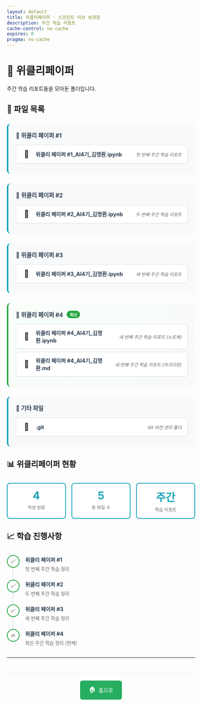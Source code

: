 ```yaml
---
layout: default
title: 위클리페이퍼 - 스프린트 미션 보관함
description: 주간 학습 리포트
cache-control: no-cache
expires: 0
pragma: no-cache
---
```


# 📰 위클리페이퍼

주간 학습 리포트들을 모아둔 폴더입니다.

## 📄 파일 목록

<div class="file-list">
  <!-- 위클리 페이퍼 #1 -->
  <div class="weekly-group">
    <h3>📅 위클리 페이퍼 #1</h3>
    <div class="file-item">
      <a href="{{ site.baseurl }}/위클리페이퍼/위클리 페이퍼 #1_AI4기_김명환.ipynb" class="item-link file notebook" target="_blank">
        <span class="item-icon">📓</span>
        <span class="item-name">위클리 페이퍼 #1_AI4기_김명환.ipynb</span>
        <span class="item-desc">첫 번째 주간 학습 리포트</span>
      </a>
    </div>
  </div>

  <!-- 위클리 페이퍼 #2 -->
  <div class="weekly-group">
    <h3>📅 위클리 페이퍼 #2</h3>
    <div class="file-item">
      <a href="{{ site.baseurl }}/위클리페이퍼/위클리 페이퍼 #2_AI4기_김명환.ipynb" class="item-link file notebook" target="_blank">
        <span class="item-icon">📓</span>
        <span class="item-name">위클리 페이퍼 #2_AI4기_김명환.ipynb</span>
        <span class="item-desc">두 번째 주간 학습 리포트</span>
      </a>
    </div>
  </div>

  <!-- 위클리 페이퍼 #3 -->
  <div class="weekly-group">
    <h3>📅 위클리 페이퍼 #3</h3>
    <div class="file-item">
      <a href="{{ site.baseurl }}/위클리페이퍼/위클리 페이퍼 #3_AI4기_김명환.ipynb" class="item-link file notebook" target="_blank">
        <span class="item-icon">📓</span>
        <span class="item-name">위클리 페이퍼 #3_AI4기_김명환.ipynb</span>
        <span class="item-desc">세 번째 주간 학습 리포트</span>
      </a>
    </div>
  </div>

  <!-- 위클리 페이퍼 #4 -->
  <div class="weekly-group latest">
    <h3>📅 위클리 페이퍼 #4 <span class="latest-badge">최신</span></h3>
    <div class="file-item">
      <a href="{{ site.baseurl }}/위클리페이퍼/위클리 페이퍼 #4_AI4기_김명환.ipynb" class="item-link file notebook" target="_blank">
        <span class="item-icon">📓</span>
        <span class="item-name">위클리 페이퍼 #4_AI4기_김명환.ipynb</span>
        <span class="item-desc">네 번째 주간 학습 리포트 (노트북)</span>
      </a>
    </div>
    <div class="file-item">
      <a href="{{ site.baseurl }}/위클리페이퍼/위클리 페이퍼 #4_AI4기_김명환.html" class="item-link file markdown" target="_blank">
        <span class="item-icon">📝</span>
        <span class="item-name">위클리 페이퍼 #4_AI4기_김명환.md</span>
        <span class="item-desc">네 번째 주간 학습 리포트 (마크다운)</span>
      </a>
    </div>
  </div>

  <!-- Git 폴더 -->
  <div class="utility-group">
    <h3>🔧 기타 파일</h3>
    <div class="file-item">
      <div class="item-link file-display">
        <span class="item-icon">📂</span>
        <span class="item-name">.git</span>
        <span class="item-desc">Git 버전 관리 폴더</span>
      </div>
    </div>
  </div>
</div>

## 📊 위클리페이퍼 현황

<div class="weekly-stats">
  <div class="stat-card">
    <div class="stat-number">4</div>
    <div class="stat-label">작성 완료</div>
  </div>
  <div class="stat-card">
    <div class="stat-number">5</div>
    <div class="stat-label">총 파일 수</div>
  </div>
  <div class="stat-card">
    <div class="stat-number">주간</div>
    <div class="stat-label">학습 리포트</div>
  </div>
</div>

## 📈 학습 진행사항

<div class="progress-timeline">
  <div class="timeline-item completed">
    <div class="timeline-marker">✅</div>
    <div class="timeline-content">
      <h4>위클리 페이퍼 #1</h4>
      <p>첫 번째 주간 학습 정리</p>
    </div>
  </div>
  
  <div class="timeline-item completed">
    <div class="timeline-marker">✅</div>
    <div class="timeline-content">
      <h4>위클리 페이퍼 #2</h4>
      <p>두 번째 주간 학습 정리</p>
    </div>
  </div>
  
  <div class="timeline-item completed">
    <div class="timeline-marker">✅</div>
    <div class="timeline-content">
      <h4>위클리 페이퍼 #3</h4>
      <p>세 번째 주간 학습 정리</p>
    </div>
  </div>
  
  <div class="timeline-item completed current">
    <div class="timeline-marker">🔥</div>
    <div class="timeline-content">
      <h4>위클리 페이퍼 #4</h4>
      <p>최신 주간 학습 정리 (현재)</p>
    </div>
  </div>
</div>

---

<div class="navigation-footer">
  <a href="{{ site.baseurl }}/" class="nav-button home">
    <span class="nav-icon">🏠</span> 홈으로
  </a>
</div>

<style>
.file-list {
  margin: 20px 0;
}

.file-item {
  margin-bottom: 8px;
}

.weekly-group, .utility-group {
  margin: 25px 0;
  padding: 20px;
  background: #f8f9fa;
  border-radius: 10px;
  border-left: 4px solid #17a2b8;
}

.weekly-group.latest {
  border-left-color: #28a745;
  background: linear-gradient(135deg, #f8fff9 0%, #f8f9fa 100%);
}

.weekly-group h3, .utility-group h3 {
  margin: 0 0 15px 0;
  color: #2c3e50;
  font-size: 1.1em;
  display: flex;
  align-items: center;
}

.latest-badge {
  background: #28a745;
  color: white;
  padding: 2px 8px;
  border-radius: 12px;
  font-size: 0.7em;
  font-weight: bold;
  margin-left: 10px;
}

.item-link {
  display: flex;
  align-items: center;
  padding: 12px 15px;
  background: white;
  border-radius: 6px;
  text-decoration: none;
  border: 1px solid #dee2e6;
  transition: all 0.3s ease;
  box-shadow: 0 1px 3px rgba(0,0,0,0.05);
}

.item-link:hover {
  transform: translateY(-1px);
  box-shadow: 0 3px 6px rgba(0,0,0,0.1);
  text-decoration: none;
}

.item-link.notebook:hover {
  background: #fff3e0;
  border-color: #ff9800;
}

.item-link.markdown:hover {
  background: #e8f5e8;
  border-color: #4caf50;
}

.file-display {
  cursor: default;
}

.file-display:hover {
  background: #f5f5f5;
  border-color: #ccc;
}

.item-icon {
  font-size: 20px;
  margin-right: 12px;
  width: 25px;
  text-align: center;
}

.item-name {
  font-weight: bold;
  color: #2c3e50;
  margin-right: 15px;
  flex: 1;
}

.item-desc {
  color: #666;
  font-size: 0.85em;
  font-style: italic;
}

.weekly-stats {
  display: grid;
  grid-template-columns: repeat(auto-fit, minmax(120px, 1fr));
  gap: 15px;
  margin: 30px 0;
}

.stat-card {
  background: white;
  border-radius: 8px;
  padding: 15px;
  text-align: center;
  border: 2px solid #17a2b8;
  box-shadow: 0 2px 6px rgba(23, 162, 184, 0.1);
}

.stat-number {
  font-size: 2em;
  font-weight: bold;
  color: #17a2b8;
  margin-bottom: 5px;
}

.stat-label {
  color: #666;
  font-size: 0.85em;
}

.progress-timeline {
  margin: 30px 0;
  position: relative;
}

.timeline-item {
  display: flex;
  align-items: flex-start;
  margin-bottom: 20px;
  position: relative;
}

.timeline-item:not(:last-child)::after {
  content: '';
  position: absolute;
  left: 15px;
  top: 35px;
  width: 2px;
  height: 40px;
  background: #dee2e6;
}

.timeline-item.current::after {
  background: #28a745;
}

.timeline-marker {
  width: 30px;
  height: 30px;
  border-radius: 50%;
  display: flex;
  align-items: center;
  justify-content: center;
  font-size: 14px;
  margin-right: 15px;
  flex-shrink: 0;
  background: white;
  border: 2px solid #28a745;
}

.timeline-content {
  flex: 1;
  padding-top: 2px;
}

.timeline-content h4 {
  margin: 0 0 5px 0;
  color: #2c3e50;
  font-size: 1em;
}

.timeline-content p {
  margin: 0;
  color: #666;
  font-size: 0.9em;
}

.navigation-footer {
  margin-top: 40px;
  padding-top: 20px;
  border-top: 1px solid #eee;
  text-align: center;
}

.nav-button {
  display: inline-flex;
  align-items: center;
  padding: 12px 24px;
  background: #27ae60;
  color: white;
  border-radius: 6px;
  text-decoration: none;
  transition: all 0.3s ease;
}

.nav-button:hover {
  background: #219a52;
  transform: translateY(-2px);
  text-decoration: none;
  color: white;
}

.nav-icon {
  margin-right: 8px;
  font-size: 16px;
}
</style>
